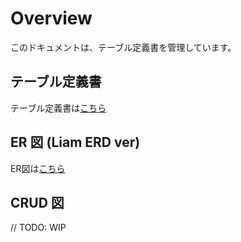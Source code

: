 # Overview

このドキュメントは、テーブル定義書を管理しています。

## テーブル定義書

テーブル定義書は[こちら](./schema/README.md)

## ER 図 (Liam ERD ver)

ER図は[こちら](https://semba-yui.github.io/sample-workflow-rdb/main/out/index.html)

## CRUD 図

// TODO: WIP
